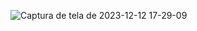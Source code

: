 ![Captura de tela de 2023-12-12 17-29-09](https://github.com/maikonalexandre/svghunter/assets/86725282/d8727b51-07f4-4d21-98b5-c9f55e7d7094)
